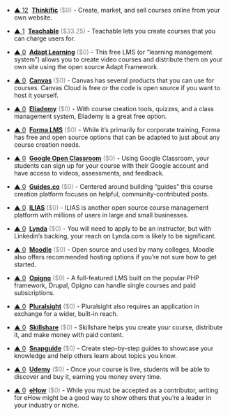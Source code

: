 - <a href="#vote-form" class="vote-link" rel="modal:open" id="Thinkific">&#x25B2; <span class="count">12</span></a> &nbsp;**[Thinkific](http://www.shareasale.com/r.cfm?b=775702&u=1653894&m=61624)** <span style="color: grey;">($0)</span> - Create, market, and sell courses online from your own website.

- <a href="#vote-form" class="vote-link" rel="modal:open" id="Teachable">&#x25B2; <span class="count">1</span></a> &nbsp;**[Teachable](https://teachable.com/)** <span style="color: grey;">($33.25)</span> - Teachable lets you create courses that you can charge users for.

- <a href="#vote-form" class="vote-link" rel="modal:open" id="Adapt_Learning">&#x25B2; <span class="count">0</span></a> &nbsp;**[Adapt Learning](https://www.adaptlearning.org/)** <span style="color: grey;">($0)</span> -  This free LMS (or “learning management system”) allows you to create video courses and distribute them on your own site using the open source Adapt Framework.

- <a href="#vote-form" class="vote-link" rel="modal:open" id="Canvas">&#x25B2; <span class="count">0</span></a> &nbsp;**[Canvas](https://www.canvaslms.com/)** <span style="color: grey;">($0)</span> - Canvas has several products that you can use for courses. Canvas Cloud is free or the code is open source if you want to host it yourself.

- <a href="#vote-form" class="vote-link" rel="modal:open" id="Eliademy">&#x25B2; <span class="count">0</span></a> &nbsp;**[Eliademy](https://eliademy.com/)** <span style="color: grey;">($0)</span> - With course creation tools, quizzes, and a class management system, Eliademy is a great free option.

- <a href="#vote-form" class="vote-link" rel="modal:open" id="Forma_LMS">&#x25B2; <span class="count">0</span></a> &nbsp;**[Forma LMS](https://www.formalms.org/)** <span style="color: grey;">($0)</span> - While it’s primarily for corporate training, Forma has free and open source options that can be adapted to just about any course creation needs.

- <a href="#vote-form" class="vote-link" rel="modal:open" id="Google_Open_Classroom">&#x25B2; <span class="count">0</span></a> &nbsp;**[Google Open Classroom](https://edu.google.com/openonline/edukit/index.html)** <span style="color: grey;">($0)</span> - Using Google Classroom, your students can sign up for your course with their Google account and have access to videos, assessments, and feedback.

- <a href="#vote-form" class="vote-link" rel="modal:open" id="Guides.co">&#x25B2; <span class="count">0</span></a> &nbsp;**[Guides.co](http://guides.co/)** <span style="color: grey;">($0)</span> - Centered around building “guides” this course creation platform focuses on helpful, community-contributed posts.

- <a href="#vote-form" class="vote-link" rel="modal:open" id="ILIAS">&#x25B2; <span class="count">0</span></a> &nbsp;**[ILIAS](https://www.ilias.de/docu/goto_docu_root_1.html)** <span style="color: grey;">($0)</span> - ILIAS is another open source course management platform with millions of users in large and small businesses.

- <a href="#vote-form" class="vote-link" rel="modal:open" id="Lynda">&#x25B2; <span class="count">0</span></a> &nbsp;**[Lynda](https://www.lynda.com/aboutus/become-an-instructor)** <span style="color: grey;">($0)</span> - You will need to apply to be an instructor, but with Linkedin’s backing, your reach on Lynda.com is likely to be significant.

- <a href="#vote-form" class="vote-link" rel="modal:open" id="Moodle">&#x25B2; <span class="count">0</span></a> &nbsp;**[Moodle](https://moodle.org/)** <span style="color: grey;">($0)</span> - Open source and used by many colleges, Moodle also offers recommended hosting options if you’re not sure how to get started.

- <a href="#vote-form" class="vote-link" rel="modal:open" id="Opigno">&#x25B2; <span class="count">0</span></a> &nbsp;**[Opigno](https://www.opigno.org/en)** <span style="color: grey;">($0)</span> - A full-featured LMS built on the popular PHP framework, Drupal, Opigno can handle single courses and paid subscriptions.

- <a href="#vote-form" class="vote-link" rel="modal:open" id="Pluralsight">&#x25B2; <span class="count">0</span></a> &nbsp;**[Pluralsight](https://www.pluralsight.com/teach)** <span style="color: grey;">($0)</span> - Pluralsight also requires an application in exchange for a wider, built-in reach.

- <a href="#vote-form" class="vote-link" rel="modal:open" id="Skillshare">&#x25B2; <span class="count">0</span></a> &nbsp;**[Skillshare](https://www.skillshare.com/teach)** <span style="color: grey;">($0)</span> - Skillshare helps you create your course, distribute it, and make money with paid content.

- <a href="#vote-form" class="vote-link" rel="modal:open" id="Snapguide">&#x25B2; <span class="count">0</span></a> &nbsp;**[Snapguide](https://snapguide.com/)** <span style="color: grey;">($0)</span> - Create step-by-step guides to showcase your knowledge and help others learn about topics you know.

- <a href="#vote-form" class="vote-link" rel="modal:open" id="Udemy">&#x25B2; <span class="count">0</span></a> &nbsp;**[Udemy](https://www.udemy.com/)** <span style="color: grey;">($0)</span> - Once your course is live, students will be able to discover and buy it, earning you money every time.

- <a href="#vote-form" class="vote-link" rel="modal:open" id="eHow">&#x25B2; <span class="count">0</span></a> &nbsp;**[eHow](http://www.ehow.com/write-for-ehow/)** <span style="color: grey;">($0)</span> - While you must be accepted as a contributor, writing for eHow might be a good way to show others that you’re a leader in your industry or niche.

